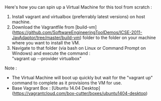 Here's how you can spin up a Virtual Machine for this tool from scratch :

1. Install vagrant and virtualbox (preferrably latest versions) on host machine.
2. Download the Vagrantfile from [build-vm] (https://github.com/SoftwareEngineeringToolDemos/ICSE-2011-JavAdaptor/tree/master/build-vm) folder to the folder on your machine where you want to install the VM.
3. Navigate to that folder (via bash on Linux or Command Prompt on Windows) and execute the command :  
      "vagrant up --provider virtualbox"

Note :  
 -  The Virtual Machine will boot up quickly but wait for the "vagrant up" command to complete as it provisions the VM for use.
 -  Base Vagrant Box : [Ubuntu 14.04 Desktop] (https://vagrantcloud.com/box-cutter/boxes/ubuntu1404-desktop)
